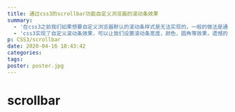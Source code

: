 ```yaml
---
title: 通过css3的scrollbar功能自定义浏览器的滚动条效果
summary:
  - '在css3之前我们如果想要自定义浏览器默认的滚动条样式是无法实现的，一般的做法是通过html+css+js来实现自定义滚动条，或者网站找现成的插件，做法都比较麻烦，IE虽然可以自定义滚动条，但是也只是改一些颜色而已不能做到绚丽的效果。'
  - 'css3实现了自定义滚动条效果，可以让我们设置滚动条宽度，颜色，圆角等效果，遗憾的是只有webkit内核的浏览器支持。'
p: CSS3/scrollbar
date: 2020-04-16 18:43:42
categories:
tags:
poster: poster.jpg
---
```


# scrollbar

